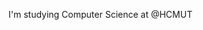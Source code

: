 I'm studying Computer Science at @HCMUT

<!---
ume16/ume16 is a ✨ special ✨ repository because its `README.md` (this file) appears on your GitHub profile.
You can click the Preview link to take a look at your changes.
--->
